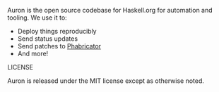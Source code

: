 Auron is the open source codebase for Haskell.org for automation and
tooling. We use it to:

 - Deploy things reproducibly
 - Send status updates
 - Send patches to [Phabricator](https://phabricator.haskell.org)
 - And more!

LICENSE

Auron is released under the MIT license except as otherwise noted.
